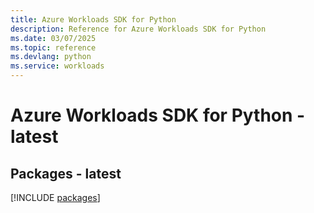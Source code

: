 ```yaml
---
title: Azure Workloads SDK for Python
description: Reference for Azure Workloads SDK for Python
ms.date: 03/07/2025
ms.topic: reference
ms.devlang: python
ms.service: workloads
---
```

# Azure Workloads SDK for Python - latest
## Packages - latest
[!INCLUDE [packages](workloads-index.md)]